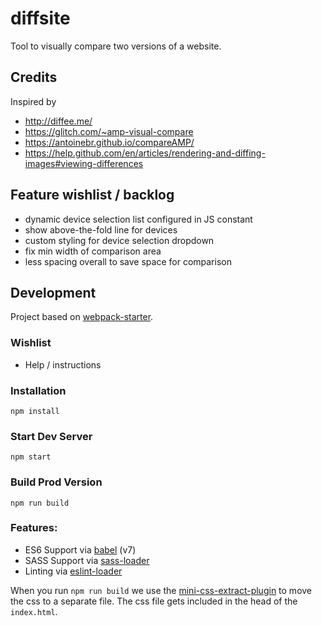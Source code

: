 # diffsite
Tool to visually compare two versions of a website.

## Credits
Inspired by
- http://diffee.me/
- https://glitch.com/~amp-visual-compare
- https://antoinebr.github.io/compareAMP/
- https://help.github.com/en/articles/rendering-and-diffing-images#viewing-differences

## Feature wishlist / backlog
- dynamic device selection list configured in JS constant
- show above-the-fold line for devices
- custom styling for device selection dropdown
- fix min width of comparison area
- less spacing overall to save space for comparison

## Development
Project based on [webpack-starter](https://github.com/wbkd/webpack-starter).

### Wishlist
- Help / instructions

### Installation

```
npm install
```

### Start Dev Server

```
npm start
```

### Build Prod Version

```
npm run build
```

### Features:

* ES6 Support via [babel](https://babeljs.io/) (v7)
* SASS Support via [sass-loader](https://github.com/jtangelder/sass-loader)
* Linting via [eslint-loader](https://github.com/MoOx/eslint-loader)

When you run `npm run build` we use the [mini-css-extract-plugin](https://github.com/webpack-contrib/mini-css-extract-plugin) to move the css to a separate file. The css file gets included in the head of the `index.html`.
